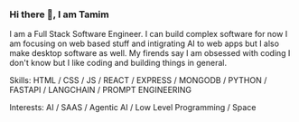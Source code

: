 ### Hi there 👋, I am Tamim
I am a Full Stack Software Engineer. I can build complex software for now I am focusing on web based stuff and intigrating AI to web apps but I also make desktop software as well. My firends say I am obsessed with coding I don't know but I like coding and building things in general. 

Skills:   HTML / CSS / JS / REACT / EXPRESS / MONGODB / PYTHON / FASTAPI / LANGCHAIN / PROMPT ENGINEERING 

Interests: AI / SAAS / Agentic AI / Low Level Programming / Space





